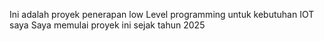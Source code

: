 Ini adalah proyek penerapan low Level programming untuk kebutuhan IOT saya
Saya memulai proyek ini sejak tahun 2025 
